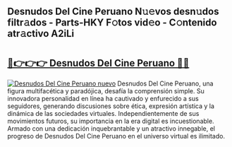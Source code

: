 ## Desnudos Del Cine Peruano N𝚞𝚎vos desn𝚞dos filtr𝚊dos - Parts-HKY F𝚘tos vid𝚎o - C𝚘ntenido atr𝚊ctivo A2iLi

# <h2><a href="http://mb0ggc1.tromn.icu/?c=Desnudos+Del+Cine+Peruano">🔗👉👉👉 Desnudos Del Cine Peruano 🔗🔗</a></h2>

[![Desnudos Del Cine Peruano nuevo](https://i.imgur.com/pEAQMta.gif)](http://mb0ggc1.tromn.icu/?c=Desnudos+Del+Cine+Peruano)
Desnudos Del Cine Peruano, una figura multifacética y paradójica, desafía la comprensión simple. Su innovadora personalidad en línea ha cautivado y enfurecido a sus seguidores, generando discusiones sobre ética, expresión artística y la dinámica de las sociedades virtuales. Independientemente de sus movimientos futuros, su importancia en la era digital es incuestionable. Armado con una dedicación inquebrantable y un atractivo innegable, el progreso de Desnudos Del Cine Peruano en el universo virtual es ilimitado.
